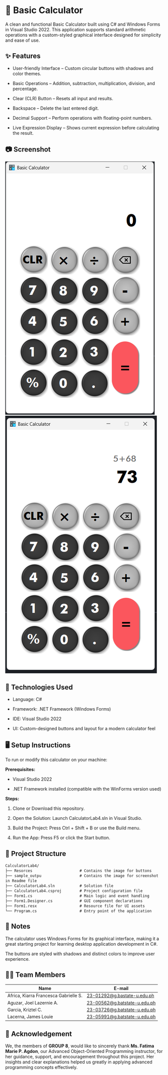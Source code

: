 # 🧮 Basic Calculator
A clean and functional Basic Calculator built using C# and Windows Forms in Visual Studio 2022. This application supports standard arithmetic operations with a custom-styled graphical interface designed for simplicity and ease of use.


## ✨ Features

* User-friendly Interface – Custom circular buttons with shadows and color themes.

* Basic Operations – Addition, subtraction, multiplication, division, and percentage.

* Clear (CLR) Button – Resets all input and results.

* Backspace – Delete the last entered digit.

* Decimal Support – Perform operations with floating-point numbers.

* Live Expression Display – Shows current expression before calculating the result.

## 📷 Screenshot

![Output 1](sample_output/sample1.png)    ![Output 2](sample_output/sample2.png)

## 🧰 Technologies Used
* Language: C#

* Framework: .NET Framework (Windows Forms)

* IDE: Visual Studio 2022

* UI: Custom-designed buttons and layout for a modern calculator feel

## 🖥️ Setup Instructions
To run or modify this calculator on your machine:

**Prerequisites:**

* Visual Studio 2022

* .NET Framework installed (compatible with the WinForms version used)

**Steps:**

1. Clone or Download this repository.

2. Open the Solution: Launch CalculatorLab4.sln in Visual Studio.

3. Build the Project: Press Ctrl + Shift + B or use the Build menu.

4. Run the App: Press F5 or click the Start button.

## 📁 Project Structure

    CalculatorLab4/
    ├── Resorces                     # Contains the image for buttons
    ├── sample_outpu                 # Contains the image for screenshot in Readme file
    ├── CalculatorLab4.sln           # Solution file
    ├── CalculatorLab4.csproj        # Project configuration file
    ├── Form1.cs                     # Main logic and event handling
    ├── Form1.Designer.cs            # GUI component declarations
    ├── Form1.resx                   # Resource file for UI assets
    └── Program.cs                   # Entry point of the application
## 📝 Notes
The calculator uses Windows Forms for its graphical interface, making it a great starting project for learning desktop application development in C#.

The buttons are styled with shadows and distinct colors to improve user experience.

## 🧑‍💻 Team Members
| Name  | E-mail             |
|------------|-------------------------|
| Africa, Kiarra Francesca Gabrielle S. | 23-01292@g.bastate-u.edu.ph |
| Aguzar, Joel Lazernie A. | 23-00562@g.batstate-u.edu.ph |
| Garcia, Kriztel C.| 23-03726@g.batstate-u.edu.ph |
| Lacerna, James Louie | 23-05991@g.batstate-u.edu.ph |

## 🤝 Acknowledgement

We, the members of **GROUP 8**, would like to sincerely thank **Ms. Fatima Marie P. Agdon**, our Advanced Object-Oriented Programming instructor, for her guidance, support, and encouragement throughout this project. Her insights and clear explanations helped us greatly in applying advanced programming concepts effectively.
